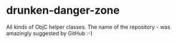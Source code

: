drunken-danger-zone
===================

All kinds of ObjC helper classes. The name of the repository - was amazingly suggested by GitHub :-)
